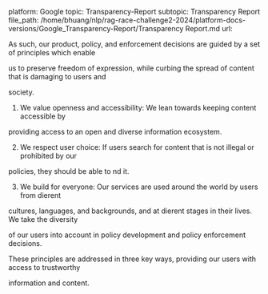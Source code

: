 platform: Google
topic: Transparency-Report
subtopic: Transparency Report
file_path: /home/bhuang/nlp/rag-race-challenge2-2024/platform-docs-versions/Google_Transparency-Report/Transparency Report.md
url: <EMPTY>

As such, our product, policy, and enforcement decisions are guided by a set of principles which enable

us to preserve freedom of expression, while curbing the spread of content that is damaging to users and

society.



1. We value openness and accessibility: We lean towards keeping content accessible by

providing access to an open and diverse information ecosystem.

2. We respect user choice: If users search for content that is not illegal or prohibited by our

policies, they should be able to  nd it.

3. We build for everyone: Our services are used around the world by users from di erent

cultures, languages, and backgrounds, and at di erent stages in their lives. We take the diversity

of our users into account in policy development and policy enforcement decisions.



These principles are addressed in three key ways, providing our users with access to trustworthy

information and content.